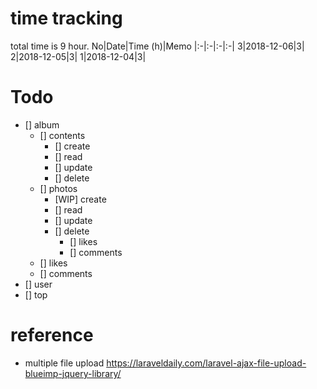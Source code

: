 # time tracking
total time is 9 hour.
No|Date|Time (h)|Memo
|:-|:-|:-|:-|
3|2018-12-06|3|
2|2018-12-05|3|
1|2018-12-04|3|

# Todo
- [] album
    - [] contents
        - [] create
        - [] read
        - [] update
        - [] delete
    - [] photos
        - [WIP] create
        - [] read
        - [] update
        - [] delete
            - [] likes
            - [] comments
    - [] likes
    - [] comments
- [] user
- [] top

# reference
- multiple file upload
https://laraveldaily.com/laravel-ajax-file-upload-blueimp-jquery-library/
